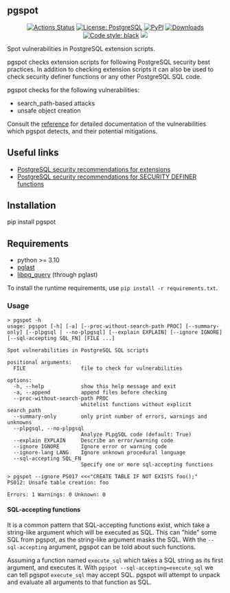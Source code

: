 ## pgspot
<p align="center">
  <a href="https://github.com/timescale/pgspot/actions"><img alt="Actions Status" src="https://github.com/timescale/pgspot/workflows/Test/badge.svg"></a>
  <a href="https://github.com/timescale/pgspot/blob/main/LICENSE"><img alt="License: PostgreSQL" src="https://img.shields.io/github/license/timescale/pgspot"></a>
  <a href="https://pypi.org/project/pgspot/"><img alt="PyPI" src="https://img.shields.io/pypi/v/pgspot"></a>
  <a href="https://pepy.tech/project/pgspot"><img alt="Downloads" src="https://pepy.tech/badge/pgspot"></a>
  <a href="https://github.com/psf/black"><img alt="Code style: black" src="https://img.shields.io/badge/code%20style-black-000000.svg"></a>
  <a href="https://www.bestpractices.dev/projects/8009"><img src="https://www.bestpractices.dev/projects/8009/badge"></a>
</p>

Spot vulnerabilities in PostgreSQL extension scripts.

pgspot checks extension scripts for following PostgreSQL security best
practices. In addition to checking extension scripts it can also be
used to check security definer functions or any other PostgreSQL SQL code.

pgspot checks for the following vulnerabilities:
- search_path-based attacks
- unsafe object creation

Consult the [reference] for detailed documentation of the vulnerabilities which
pgspot detects, and their potential mitigations.

[reference]: https://github.com/timescale/pgspot/blob/main/REFERENCE.md

## Useful links
- [PostgreSQL security recommendations for extensions](https://www.postgresql.org/docs/current/extend-extensions.html#EXTEND-EXTENSIONS-SECURITY)
- [PostgreSQL security recommendations for SECURITY DEFINER functions](https://www.postgresql.org/docs/current/sql-createfunction.html#SQL-CREATEFUNCTION-SECURITY)

## Installation

pip install pgspot

## Requirements

- python >= 3.10
- [pglast](https://github.com/lelit/pglast)
- [libpg_query](https://github.com/pganalyze/libpg_query) (through pglast)

To install the runtime requirements, use `pip install -r requirements.txt`.


### Usage

```
> pgspot -h
usage: pgspot [-h] [-a] [--proc-without-search-path PROC] [--summary-only] [--plpgsql | --no-plpgsql] [--explain EXPLAIN] [--ignore IGNORE] [--sql-accepting SQL_FN] [FILE ...]

Spot vulnerabilities in PostgreSQL SQL scripts

positional arguments:
  FILE                  file to check for vulnerabilities

options:
  -h, --help            show this help message and exit
  -a, --append          append files before checking
  --proc-without-search-path PROC
                        whitelist functions without explicit search_path
  --summary-only        only print number of errors, warnings and unknowns
  --plpgsql, --no-plpgsql
                        Analyze PLpgSQL code (default: True)
  --explain EXPLAIN     Describe an error/warning code
  --ignore IGNORE       Ignore error or warning code
  --ignore-lang LANG    Ignore unknown procedural language
  --sql-accepting SQL_FN
                        Specify one or more sql-accepting functions
```

```
> pgspot --ignore PS017 <<<"CREATE TABLE IF NOT EXISTS foo();"
PS012: Unsafe table creation: foo

Errors: 1 Warnings: 0 Unknown: 0
```

#### SQL-accepting functions

It is a common pattern that SQL-accepting functions exist, which take a
string-like argument which will be executed as SQL. This can "hide" some SQL
from pgspot, as the string-like argument masks the SQL. With the
`--sql-accepting` argument, pgspot can be told about such functions.

Assuming a function named `execute_sql` which takes a SQL string as its first
argument, and executes it. With `pgspot --sql-accepting=execute_sql` we can
tell pgspot `execute_sql` may accept SQL. pgspot will attempt to unpack and
evaluate all arguments to that function as SQL.
